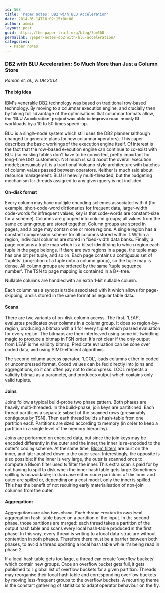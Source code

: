 ```yaml
---
id: 568
title: 'Paper notes: DB2 with BLU Acceleration'
date: 2014-05-14T18:02:15+00:00
author: admin
layout: post
guid: https://the-paper-trail.org/blog/?p=568
permalink: /paper-notes-db2-with-blu-acceleration/
categories:
  - Paper notes
---
```


### DB2 with BLU Acceleration: So Much More than Just a Column Store

  _Raman et. al., VLDB 2013_

#### The big idea

IBM's venerable DB2 technology was based on traditional row-based technology. By moving to a columnar execution engine, and crucially then by taking full advantage of the optimisations that columnar formats allow, the 'BLU Acceleration' project was able to improve read-mostly BI workloads by a 10 to 50 times speed-up. <!--more-->

BLU is a single-node system which still uses the DB2 planner (although changed to generate plans for new columnar operators). This paper describes the basic workings of the execution engine itself. Of interest is the fact that the row-based execution engine can continue to co-exist with BLU (so existing tables don't have to be converted, pretty important for long-time DB2 customers). Not much is said about the overall execution model; presumably it is a traditional Volcano-style architecture with batches of column values passed between operators. Neither is much said about resource management: BLU is heavily multi-threaded, but the budgeting mechanism for threads assigned to any given query is not included.

#### On-disk format

Every column may have multiple encoding schemes associated with it (for example, short-code-word dictionaries for frequent data, larger-width code-words for infrequent values; key is that code-words are constant-size for a scheme). Columns are grouped into column groups; all values from the same column group are stored together. Column groups are stored in pages, and a page may contain one or more regions. A single region has a constant compression scheme for all columns stored within it. Within a region, individual columns are stored in fixed-width data banks. Finally, a page contains a tuple map which is a bitset identifying to which region each tuple in the page belongs. If there are two regions in a page, the tuple map has one bit per tuple, and so on. Each page contains a contiguous set of 'tuplets' (projection of a tuple onto a column group), so the tuple map is dense. All column groups are ordered by the same 'tuple sequence number'. The TSN to page mapping is contained in a B+-tree.

Nullable columns are handled with an extra 1-bit nullable column.

Each column has a synopsis table associated with it which allows for page-skipping, and is stored in the same format as regular table data.

#### Scans

There are two variants of on-disk column access. The first, 'LEAF', evaluates predicates over columns in a column group. It does so region-by-region, producing a bitmap with a 1 for every tuplet which passed evaluation for every region. The bitmaps are then interleaved using some bit-twiddling magic to produce a bitmap in TSN order. It's not clear if the only output from LEAF is the validity bitmap. Predicate evaluation can be done over coded data, and using SIMD-efficient algorithms.

The second column access operator, 'LCOL', loads columns either in coded or uncompressed format. Coded values can be fed directly into joins and aggregations, so it can often pay not to decompress. LCOL respects a validity bitmap as a parameter, and produces output which contains only valid tuplets.

#### Joins

Joins follow a typical build-probe two phase pattern. Both phases are heavily multi-threaded. In the build-phase, join keys are partitioned. Each thread partitions a separate subset of the scanned rows (presumably contiguous by TSN). Then each thread builds a hash-table from one partition each. Partitions are sized according to memory (in order to keep a partition in a single level of the memory hierarchy).

Joins are performed on encoded data, but since the join keys may be encoded differently in the outer and the inner, the inner is re-encoded to the outer's coding scheme. At the same time, [Bloom filters](http://en.wikipedia.org/wiki/Bloom_filter) are built on the inner, and later pushed down to the outer scan. Interestingly, the opposite is also possible: if the inner is very large, the outer is scanned once to compute a Bloom filter used to filter the inner. This extra scan is paid for by not having to spill to disk when the inner hash table gets large. Sometimes spilling is unavoidable; in that case either some partitions of the inner and outer are spilled or, depending on a cost model, only the inner is spilled. This has the benefit of not requiring early materialisation of non-join columns from the outer.

#### Aggregations

Aggregations are also two-phase. Each thread creates its own local aggregation hash-table based on a partition of the input. In the second phase, those partitions are merged: each thread takes a partition of the output hash table and scans every local hash-table produced in the first phase. In this way, every thread is writing to a local data-structure without contention in both phases. Therefore there must be a barrier between both phases, to avoid a thread updating a local hash table while it's being read in phase 2.

If a local hash table gets too large, a thread can create 'overflow buckets' which contain new groups. Once an overflow bucket gets full, it gets published to a global list of overflow buckets for a given partition. Threads may reorganise their local hash table and corresponding overflow buckets by moving less-frequent groups to the overflow buckets. A recurring theme is the constant gathering of statistics to adapt operator behaviour on the fly.
